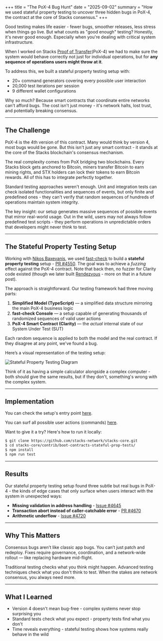 +++
title = "The PoX-4 Bug Hunt"
date = "2025-09-02"
summary = "How we used stateful property testing to uncover three hidden bugs in PoX-4, the contract at the core of Stacks consensus."
+++

Good testing makes life easier - fewer bugs, smoother releases, less stress when things go live. But what counts as "good enough" testing? Honestly, it's never good enough. Especially when you're dealing with critical system infrastructure.

When I worked on Stacks [Proof of Transfer](https://docs.stacks.co/concepts/stacks-101/proof-of-transfer)(PoX-4) we had to make sure the system would behave correctly not just for individual operations, but for **any sequence of operations users might throw at it**.

To address this, we built a stateful property testing setup with:

- 20+ command generators covering every possible user interaction
- 20,000 test iterations per session
- 9 different wallet configurations

Why so much? Because smart contracts that coordinate entire networks can't afford bugs. The cost isn't just money - it's network halts, lost trust, and potentially breaking consensus.

---

## The Challenge

PoX-4 is the 4th version of this contract. Many would think by version 4, most bugs would be gone. But this isn't just any smart contract - it stands at the core of the Stacks blockchain's consensus mechanism.

The real complexity comes from PoX bridging two blockchains. Every Stacks block gets anchored to Bitcoin, miners transfer Bitcoin to earn mining rights, and STX holders can lock their tokens to earn Bitcoin rewards. All of this has to integrate perfectly together.

Standard testing approaches weren't enough. Unit and integration tests can check isolated functionalities and sequences of events, but only finite and predefined ones - they can't verify that random sequences of hundreds of operations maintain system integrity.

The key insight: our setup generates massive sequences of possible events that mirror real-world usage. Out in the wild, users may not always follow predefined test scripts - they perform operations in unpredictable orders that developers might never think to test.

---

## The Stateful Property Testing Setup

Working with [Nikos Baxevanis](https://nikosbaxevanis.com), we used [fast-check](https://github.com/dubzzz/fast-check) to build a **stateful property testing** setup - [PR #4550](https://github.com/stacks-network/stacks-core/pull/4550). The goal was to achieve a _fuzzing_ effect against the PoX-4 contract. Note that back then, no fuzzer for Clarity code existed (though we later built [Rendezvous](https://github.com/stacks-network/rendezvous) - more on that in a future post).

The approach is straightforward. Our testing framework had three moving parts:

1. **Simplified Model (TypeScript)** — a simplified data structure mirroring the main PoX-4 business logic
2. **fast-check Console** — a setup capable of generating thousands of randomized sequences of valid user actions
3. **PoX-4 Smart Contract (Clarity)** — the _actual_ internal state of our System Under Test (SUT)

Each random sequence is applied to both the model and the real contract. If they disagree at any point, we've found a bug.

Here’s a visual representation of the testing setup:

![Stateful Property Testing Diagram](/images/stateful-property-testing-diagram.png)

Think of it as having a simple calculator alongside a complex computer - both should give the same results, but if they don't, something's wrong with the complex system.

---

## Implementation

You can check the setup's entry point [here](https://github.com/stacks-network/stacks-core/blob/master/contrib/boot-contracts-stateful-prop-tests/tests/pox-4/pox-4.stateful-prop.test.ts).

You can surf all possible user actions (commands) [here](https://github.com/stacks-network/stacks-core/tree/fe868ea6a1bf993793f1e09c3d397b5dde49b93d/contrib/boot-contracts-stateful-prop-tests/tests/pox-4).

Want to give it a try? Here's how to run it locally:

```bash
$ git clone https://github.com/stacks-network/stacks-core.git
$ cd stacks-core/contrib/boot-contracts-stateful-prop-tests/
$ npm install
$ npm run test
```

---

## Results

Our stateful property testing setup found three subtle but real bugs in PoX-4 - the kinds of edge cases that only surface when users interact with the system in unexpected ways:

- **Missing validation in address handling** - [Issue #4645](https://github.com/stacks-network/stacks-core/issues/4645)
- **Transaction abort instead of caller-catchable error** - [PR #4670](https://github.com/stacks-network/stacks-core/pull/4670)
- **Arithmetic underflow** - [Issue #4720](https://github.com/stacks-network/stacks-core/issues/4720)

---

## Why This Matters

Consensus bugs aren’t like classic app bugs. You can’t just patch and redeploy. Fixes require governance, coordination, and a network-wide rollout — like replacing hardware mid-flight.

Traditional testing checks what you think might happen. Advanced testing techniques check what you don't think to test. When the stakes are network consensus, you always need more.

---

## What I Learned

- Version 4 doesn't mean bug-free - complex systems never stop surprising you
- Standard tests check what you expect - property tests find what you don't
- Time reveals everything - stateful testing shows how systems really behave in the wild
